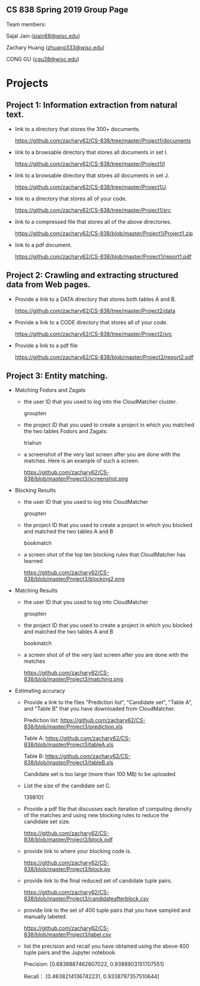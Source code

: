 ## CS 838 Spring 2019 Group Page

Team members:

Sajal Jain (sjain68@wisc.edu)

Zachary Huang (zhuang333@wisc.edu)

CONG GU (cgu38@wisc.edu)

# Projects

## Project 1: Information extraction from natural text.

- link to a directory that stores the 300+ documents. 

  https://github.com/zachary62/CS-838/tree/master/Project1/documents

- link to a browsable directory that stores all documents in set I.

  https://github.com/zachary62/CS-838/tree/master/Project1/I

- link to a browsable directory that stores all documents in set J.

  https://github.com/zachary62/CS-838/tree/master/Project1/J

- link to a directory that stores all of your code.

  https://github.com/zachary62/CS-838/tree/master/Project1/src

- link to a compressed file that stores all of the above directories. 

  https://github.com/zachary62/CS-838/blob/master/Project1/Project1.zip
  
- link to a pdf document.

  https://github.com/zachary62/CS-838/blob/master/Project1/report1.pdf

## Project 2: Crawling and extracting structured data from Web pages.

- Provide a link to a DATA directory that stores both tables A and B. 

  https://github.com/zachary62/CS-838/tree/master/Project2/data
  
- Provide a link to a CODE directory that stores all of your code.  

  https://github.com/zachary62/CS-838/tree/master/Project2/src
  
- Provide a link to a pdf file 

  https://github.com/zachary62/CS-838/blob/master/Project2/report2.pdf
  
## Project 3: Entity matching.

- Matching Fodors and Zagats

  -  the user ID that you used to log into the CloudMatcher cluster. 
    
     groupten

  -  the project ID that you used to create a project in which you matched the two tables Fodors and Zagats. 

     trialrun

  -  a screenshot of the very last screen after you are done with the matches. Here is an example of such a screen. 

     https://github.com/zachary62/CS-838/blob/master/Project3/screenshot.png
     
- Blocking Results

  - the user ID that you used to log into CloudMatcher
  
    groupten

  - the project ID that you used to create a project in which you blocked and matched the two tables A and B
  
    bookmatch

  - a screen shot of the top ten blocking rules that CloudMatcher has learned
  
    https://github.com/zachary62/CS-838/blob/master/Project3/blocking2.png

- Matching Results

  - the user ID that you used to log into CloudMatcher
  
    groupten

  - the project ID that you used to create a project in which you blocked and matched the two tables A and B
  
    bookmatch

  - a screen shot of of the very last screen after you are done with the matches
  
    https://github.com/zachary62/CS-838/blob/master/Project3/matching.png
    
- Estimating accuracy

  - Provide a link to the files "Prediction list", "Candidate set", "Table A", and "Table B" that you have downloaded from CloudMatcher. 
  
    Prediction list: https://github.com/zachary62/CS-838/blob/master/Project3/prediction.xls
    
    Table A: https://github.com/zachary62/CS-838/blob/master/Project3/tableA.xls
    
    Table B: https://github.com/zachary62/CS-838/blob/master/Project3/tableB.xls
    
    Candidate set is too large (more than 100 MB) to be uploaded
    
  - List the size of the candidate set C.
   
    1398101
  
  - Provide a pdf file that discusses each iteration of computing density of the matches and using new blocking rules to reduce the candidate set size. 
  
    https://github.com/zachary62/CS-838/blob/master/Project3/block.pdf

  - provide link to where your blocking code is. 
  
    https://github.com/zachary62/CS-838/blob/master/Project3/block.py
       
  - provide link to the final reduced set of candidate tuple pairs. 
  
    https://github.com/zachary62/CS-838/blob/master/Project3/candidateafterblock.csv
        
  - provide link to the set of 400 tuple pairs that you have sampled and manually labeled. 
      
    https://github.com/zachary62/CS-838/blob/master/Project3/label.csv
     
  - list the precision and recall you have obtained using the above 400 tuple pairs and the Jupyter notebook. 
  
    Precision: [0.6838887462607022, 0.9388903151707551]
    
    Recall： [0.4638214136742231, 0.9338797357510644]
